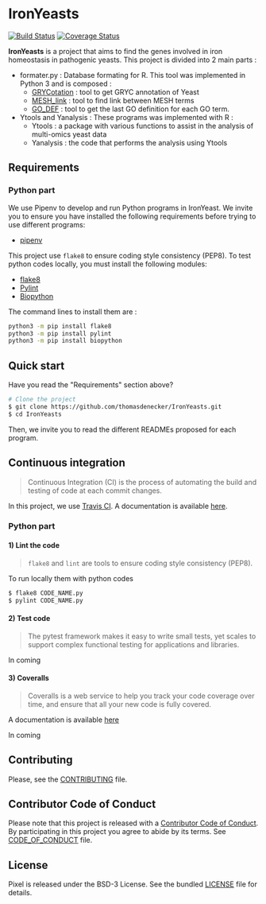 # IronYeasts

[![Build Status](https://travis-ci.org/thomasdenecker/IronYeasts.svg?branch=master)](https://travis-ci.org/thomasdenecker/IronYeasts)
[![Coverage Status](https://coveralls.io/repos/github/thomasdenecker/IronYeasts/badge.svg?branch=master)](https://coveralls.io/github/thomasdenecker/IronYeasts?branch=master)

**IronYeasts** is a project that aims to find the genes involved in iron homeostasis in pathogenic yeasts. This project is divided into 2 main parts :
- formater.py : Database formating for R. This tool was implemented in Python 3 and is composed :
  - [GRYCotation](./docs/formater_gryc.md) : tool to get GRYC annotation of Yeast
  - [MESH_link](./docs/formater_mesh.md) : tool to find link between MESH terms
  - [GO_DEF](./docs/formater_go.md) : tool to get the last GO definition for each GO term.
- Ytools and Yanalysis : These programs was implemented with R :
  - Ytools : a package with various functions to assist in the analysis of multi-omics yeast data
  - Yanalysis : the code that performs the analysis using Ytools


## Requirements

### Python part

We use Pipenv to develop and run Python programs in IronYeast. We invite you to ensure you have
installed the following requirements before trying to use different programs:

* [pipenv](https://github.com/kennethreitz/pipenv)

This project use `flake8` to ensure coding style consistency (PEP8). To test python codes locally,
you must install the following modules:

* [flake8](http://flake8.pycqa.org/en/latest/)
* [Pylint](https://www.pylint.org/#install)
* [Biopython](http://biopython.org/)

The command lines to install them are :

```bash
python3 -m pip install flake8
python3 -m pip install pylint
python3 -m pip install biopython
```

## Quick start

Have you read the "Requirements" section above?

```bash
# Clone the project
$ git clone https://github.com/thomasdenecker/IronYeasts.git
$ cd IronYeasts
```
Then, we invite you to read the different READMEs proposed for each program.

## Continuous integration
> Continuous Integration (CI) is the process of automating the build and testing of code at each commit changes.

In this project, we use [Travis CI](https://travis-ci.org). A documentation is available [here](./docs/TRAVIS_CI.md).

### Python part
#### 1) Lint the code
> `flake8` and `lint` are tools to ensure coding style consistency (PEP8).

To run locally them with python codes

```bash
$ flake8 CODE_NAME.py
$ pylint CODE_NAME.py
```
#### 2) Test code
> The pytest framework makes it easy to write small tests, yet scales to support complex functional testing for applications and libraries.

In coming

#### 3) Coveralls
> Coveralls is a web service to help you track your code coverage over time, and ensure that all your new code is fully covered.

A documentation is available [here](./docs/coveralls.md)

In coming


## Contributing

Please, see the [CONTRIBUTING](CONTRIBUTING.md) file.

## Contributor Code of Conduct

Please note that this project is released with a [Contributor Code of
Conduct](http://contributor-covenant.org/). By participating in this project you
agree to abide by its terms. See [CODE_OF_CONDUCT](CODE_OF_CONDUCT.md) file.

## License

Pixel is released under the BSD-3 License. See the bundled [LICENSE](LICENSE)
file for details.
